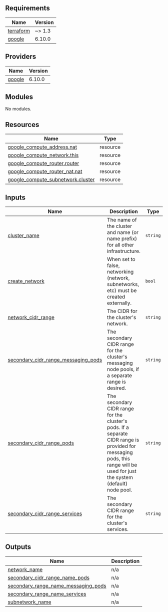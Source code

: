 <!-- BEGIN_TF_DOCS -->
## Requirements

| Name | Version |
|------|---------|
| <a name="requirement_terraform"></a> [terraform](#requirement\_terraform) | ~> 1.3 |
| <a name="requirement_google"></a> [google](#requirement\_google) | 6.10.0 |

## Providers

| Name | Version |
|------|---------|
| <a name="provider_google"></a> [google](#provider\_google) | 6.10.0 |

## Modules

No modules.

## Resources

| Name | Type |
|------|------|
| [google_compute_address.nat](https://registry.terraform.io/providers/hashicorp/google/6.10.0/docs/resources/compute_address) | resource |
| [google_compute_network.this](https://registry.terraform.io/providers/hashicorp/google/6.10.0/docs/resources/compute_network) | resource |
| [google_compute_router.router](https://registry.terraform.io/providers/hashicorp/google/6.10.0/docs/resources/compute_router) | resource |
| [google_compute_router_nat.nat](https://registry.terraform.io/providers/hashicorp/google/6.10.0/docs/resources/compute_router_nat) | resource |
| [google_compute_subnetwork.cluster](https://registry.terraform.io/providers/hashicorp/google/6.10.0/docs/resources/compute_subnetwork) | resource |

## Inputs

| Name | Description | Type | Default | Required |
|------|-------------|------|---------|:--------:|
| <a name="input_cluster_name"></a> [cluster\_name](#input\_cluster\_name) | The name of the cluster and name (or name prefix) for all other infrastructure. | `string` | n/a | yes |
| <a name="input_create_network"></a> [create\_network](#input\_create\_network) | When set to false, networking (network, subnetworks, etc) must be created externally. | `bool` | `true` | no |
| <a name="input_network_cidr_range"></a> [network\_cidr\_range](#input\_network\_cidr\_range) | The CIDR for the cluster's network. | `string` | `null` | no |
| <a name="input_secondary_cidr_range_messaging_pods"></a> [secondary\_cidr\_range\_messaging\_pods](#input\_secondary\_cidr\_range\_messaging\_pods) | The secondary CIDR range for the cluster's messaging node pools, if a separate range is desired. | `string` | `null` | no |
| <a name="input_secondary_cidr_range_pods"></a> [secondary\_cidr\_range\_pods](#input\_secondary\_cidr\_range\_pods) | The secondary CIDR range for the cluster's pods. If a separate CIDR range is provided for messaging pods, this range will be used for just the system (default) node pool. | `string` | `null` | no |
| <a name="input_secondary_cidr_range_services"></a> [secondary\_cidr\_range\_services](#input\_secondary\_cidr\_range\_services) | The secondary CIDR range for the cluster's services. | `string` | `null` | no |

## Outputs

| Name | Description |
|------|-------------|
| <a name="output_network_name"></a> [network\_name](#output\_network\_name) | n/a |
| <a name="output_secondary_cidr_range_name_pods"></a> [secondary\_cidr\_range\_name\_pods](#output\_secondary\_cidr\_range\_name\_pods) | n/a |
| <a name="output_secondary_range_name_messaging_pods"></a> [secondary\_range\_name\_messaging\_pods](#output\_secondary\_range\_name\_messaging\_pods) | n/a |
| <a name="output_secondary_range_name_services"></a> [secondary\_range\_name\_services](#output\_secondary\_range\_name\_services) | n/a |
| <a name="output_subnetwork_name"></a> [subnetwork\_name](#output\_subnetwork\_name) | n/a |
<!-- END_TF_DOCS -->